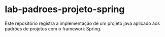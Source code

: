 # lab-padroes-projeto-spring
Este repositório registra a implementação de um projeto java aplicado aos padrões de projetos com o framework Spring.

